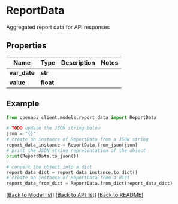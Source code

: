 # ReportData

Aggregated report data for API responses

## Properties

Name | Type | Description | Notes
------------ | ------------- | ------------- | -------------
**var_date** | **str** |  | 
**value** | **float** |  | 

## Example

```python
from openapi_client.models.report_data import ReportData

# TODO update the JSON string below
json = "{}"
# create an instance of ReportData from a JSON string
report_data_instance = ReportData.from_json(json)
# print the JSON string representation of the object
print(ReportData.to_json())

# convert the object into a dict
report_data_dict = report_data_instance.to_dict()
# create an instance of ReportData from a dict
report_data_from_dict = ReportData.from_dict(report_data_dict)
```
[[Back to Model list]](../README.md#documentation-for-models) [[Back to API list]](../README.md#documentation-for-api-endpoints) [[Back to README]](../README.md)


